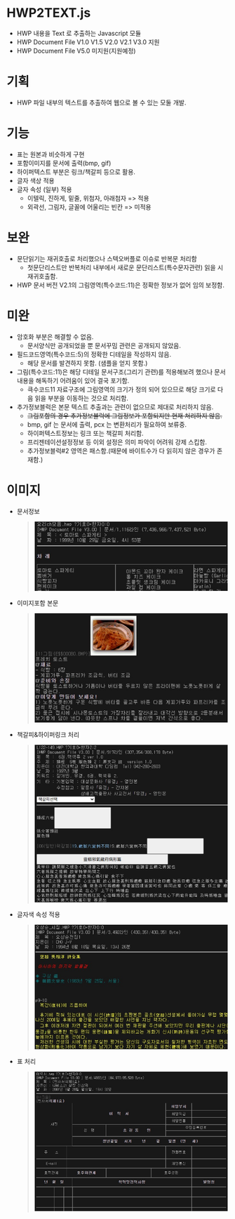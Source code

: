 # HWP2TEXT.js
- HWP 내용을 Text 로 추출하는 Javascript 모듈
- HWP Document File V1.0 V1.5 V2.0 V2.1 V3.0 지원
- HWP Document File V5.0 미지원(지원예정)

# 기획
- HWP 파일 내부의 텍스트를 추출하여 웹으로 볼 수 있는 모둘 개발.

# 기능
- 표는 원본과 비슷하게 구현
- 포함이미지를 문서에 출력(bmp, gif)
- 하이퍼텍스트 부분은 링크/책갈피 등으로 활용.
- 글자 색상 적용
- 글자 속성 (일부) 적용
  - 이텔릭, 진하게, 밑줄, 위첨자, 아래첨자 => 적용
  - 외곽선, 그림자, 글꼴에 어울리는 빈칸 => 미적용
  
# 보완
- 문단읽기는 재귀호출로 처리했으나 스텍오버플로 이슈로 반복문 처리함
  - 첫문단리스트만 반복처리 내부에서 새로운 문단리스트(특수문자관련) 읽을 시 재귀호출함.
- HWP 문서 버전 V2.1의 그림영역(특수코드:11)은 정확한 정보가 없어 임의 보정함.

# 미완 
- 암호화 부분은 해결할 수 없음.
  - 문서양식만 공개되었을 뿐 문서꾸밈 관련은 공개되지 않았음.
- 필드코드영역(특수코드:5)의 정확한 디테일을 작성하지 않음.
  - 해당 문서를 발견하지 못함. (샘플을 얻지 못함.)
- 그림(특수코드:11)은 해당 디테일 문서구조(그리기 관련)를 적용해보려 했으나 문서내용을 해독하기 어려움이 있어 결국 포기함.
  - 큭수코드11 자료구조에 그림영역의 크기가 정의 되어 있으므로 해당 크기로 다음 읽을 부분을 이동하는 것으로 처리함.
- 추가정보블럭은 본문 텍스트 추출과는 관련이 없으므로 제대로 처리하지 않음.
  - <del>그림포함의 경우 추가정보블럭에 그림정보가 포함되지만 현재 처리하지 않음.</del>
  - bmp, gif 는 문서에 출력, pcx 는 변환처리가 필요하여 보류중.
  - 하이퍼텍스트정보는 링크 또는 책갈피 처리함.
  - 프리젠테이션설정정보 등 이외 설정은 의미 파악이 어려워 강제 스킵함.
  - 추가정보블럭#2 영역은 패스함.(때문에 바이트수가 다 읽히지 않은 경우가 존재함.)

# 이미지
- 문서정보
  > ![hwp01](https://github.com/Hyunee7/HWP2TEXT.js/blob/main/images/HWP01.jpg?raw=true)
- 이미지포함 본문
  > ![hwp02](https://github.com/Hyunee7/HWP2TEXT.js/blob/main/images/HWP02.jpg?raw=true)
- 책갈피&하이퍼링크 처리
  > ![hwp04](https://github.com/Hyunee7/HWP2TEXT.js/blob/main/images/HWP04.jpg?raw=true)
- 글자색 속성 적용
  > ![hwp05](https://github.com/Hyunee7/HWP2TEXT.js/blob/main/images/HWP05.jpg?raw=true)
- 표 처리
  > ![hwp06](https://github.com/Hyunee7/HWP2TEXT.js/blob/main/images/HWP06.jpg?raw=true)
